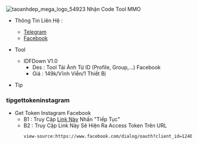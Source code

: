 ![taoanhdep_mega_logo_54923](https://github.com/NNHSoft/nnhsoft/assets/137013278/11cb00a4-f06b-47dd-8e89-68140415cd7e)
Nhận Code Tool MMO
- Thông Tin Liên Hệ :
  - <a href="https://t.me/NNHSoft">Telegram</a>
  - <a href="https://www.facebook.com/profile.php?id=100093411416254">Facebook</a>

- Tool
  - IDFDown V1.0
    - Des : Tool Tải Ảnh Từ ID (Profile, Group,...) Facebook
    - Giá : 149k/Vĩnh Viễn/1 Thiết Bị


- Tip
 ### tipgettokeninstagram
  - Get Token Instagram Facebook
    - B1 : Truy Cập <a href="https://bit.ly/3gWryme">Link Này</a> Nhấn "Tiếp Tục"
    - B2 : Truy Cập Link Này Sẽ Hiện Ra Access Token Trên URL
        ```bash
        view-source:https://www.facebook.com/dialog/oauth?client_id=124024574287414&redirect_uri=https://www.instagram.com/accounts/signup/&&scope=email&response_type=token
        ```
